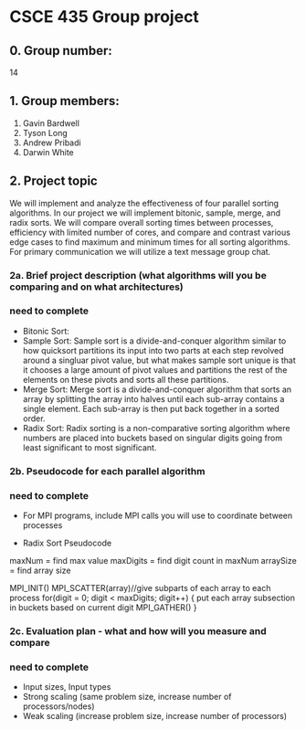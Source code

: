 # CSCE 435 Group project

## 0. Group number: 
14
## 1. Group members:
1. Gavin Bardwell
2. Tyson Long
3. Andrew Pribadi
4. Darwin White

## 2. Project topic
We will implement and analyze the effectiveness of four parallel sorting algorithms. In our project we will implement bitonic, sample, merge, and radix sorts. We will compare overall sorting times between processes, efficiency with limited number of cores, and compare and contrast various edge cases to find maximum and minimum times for all sorting algorithms. 
For primary communication we will utilize a text message group chat.    
### 2a. Brief project description (what algorithms will you be comparing and on what architectures)
### need to complete

- Bitonic Sort: 
- Sample Sort: Sample sort is a divide-and-conquer algorithm similar to how quicksort partitions its input into two parts at each step revolved around a singluar pivot value, but what makes sample sort unique is that it chooses a large amount of pivot values and partitions the rest of the elements on these pivots and sorts all these partitions.
- Merge Sort: Merge sort is a divide-and-conquer algorithm that sorts an array by splitting the array into halves until each sub-array contains a single element. Each sub-array is then put back together in a sorted order.
- Radix Sort: Radix sorting is a non-comparative sorting algorithm where numbers are placed into buckets based on singular digits going from least significant to most significant.

### 2b. Pseudocode for each parallel algorithm
### need to complete

- For MPI programs, include MPI calls you will use to coordinate between processes

- Radix Sort Pseudocode

maxNum = find max value
maxDigits = find digit count in maxNum
arraySize = find array size

MPI_INIT()
MPI_SCATTER(array)//give subparts of each array to each process
for(digit = 0; digit < maxDigits; digit++) {
    put each array subsection in buckets based on current digit
    MPI_GATHER()
}

### 2c. Evaluation plan - what and how will you measure and compare
### need to complete
- Input sizes, Input types
- Strong scaling (same problem size, increase number of processors/nodes)
- Weak scaling (increase problem size, increase number of processors)
